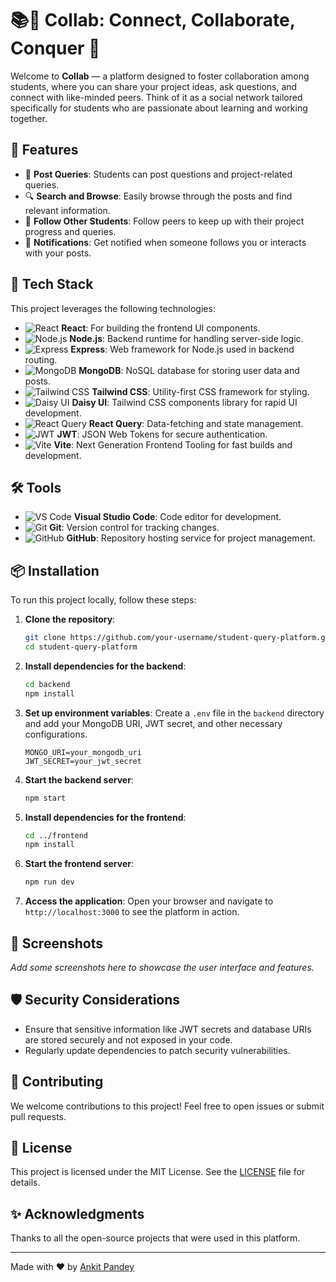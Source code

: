 # 📚🌟 Collab: Connect, Collaborate, Conquer 🌟


Welcome to  **Collab** — a platform designed to foster collaboration among students, where you can share your project ideas, ask questions, and connect with like-minded peers. Think of it as a social network tailored specifically for students who are passionate about learning and working together.

## 🌟 Features

- 📝 **Post Queries**: Students can post questions and project-related queries.
- 🔍 **Search and Browse**: Easily browse through the posts and find relevant information.
- 👥 **Follow Other Students**: Follow peers to keep up with their project progress and queries.
- 🔔 **Notifications**: Get notified when someone follows you or interacts with your posts.

## 🚀 Tech Stack

This project leverages the following technologies:

- ![React](https://img.shields.io/badge/React-%2361DAFB.svg?style=flat-square&logo=react&logoColor=white) **React**: For building the frontend UI components.
- ![Node.js](https://img.shields.io/badge/Node.js-%23339933.svg?style=flat-square&logo=nodedotjs&logoColor=white) **Node.js**: Backend runtime for handling server-side logic.
- ![Express](https://img.shields.io/badge/Express-%23000000.svg?style=flat-square&logo=express&logoColor=white) **Express**: Web framework for Node.js used in backend routing.
- ![MongoDB](https://img.shields.io/badge/MongoDB-%2347A248.svg?style=flat-square&logo=mongodb&logoColor=white) **MongoDB**: NoSQL database for storing user data and posts.
- ![Tailwind CSS](https://img.shields.io/badge/Tailwind_CSS-%2338B2AC.svg?style=flat-square&logo=tailwind-css&logoColor=white) **Tailwind CSS**: Utility-first CSS framework for styling.
- ![Daisy UI](https://img.shields.io/badge/Daisy_UI-%235C6AC4.svg?style=flat-square&logo=css3&logoColor=white) **Daisy UI**: Tailwind CSS components library for rapid UI development.
- ![React Query](https://img.shields.io/badge/React_Query-%23FF4154.svg?style=flat-square&logo=react-query&logoColor=white) **React Query**: Data-fetching and state management.
- ![JWT](https://img.shields.io/badge/JWT-%23FDDE34.svg?style=flat-square&logo=json-web-tokens&logoColor=black) **JWT**: JSON Web Tokens for secure authentication.
- ![Vite](https://img.shields.io/badge/Vite-%23646CFF.svg?style=flat-square&logo=vite&logoColor=white) **Vite**: Next Generation Frontend Tooling for fast builds and development.

## 🛠️ Tools

- ![VS Code](https://img.shields.io/badge/VS_Code-%23007ACC.svg?style=flat-square&logo=visual-studio-code&logoColor=white) **Visual Studio Code**: Code editor for development.
- ![Git](https://img.shields.io/badge/Git-%23F05033.svg?style=flat-square&logo=git&logoColor=white) **Git**: Version control for tracking changes.
- ![GitHub](https://img.shields.io/badge/GitHub-%23181717.svg?style=flat-square&logo=github&logoColor=white) **GitHub**: Repository hosting service for project management.

## 📦 Installation

To run this project locally, follow these steps:

1. **Clone the repository**:
    ```bash
    git clone https://github.com/your-username/student-query-platform.git
    cd student-query-platform
    ```

2. **Install dependencies for the backend**:
    ```bash
    cd backend
    npm install
    ```

3. **Set up environment variables**:
    Create a `.env` file in the `backend` directory and add your MongoDB URI, JWT secret, and other necessary configurations.
    ```env
    MONGO_URI=your_mongodb_uri
    JWT_SECRET=your_jwt_secret
    ```

4. **Start the backend server**:
    ```bash
    npm start
    ```

5. **Install dependencies for the frontend**:
    ```bash
    cd ../frontend
    npm install
    ```

6. **Start the frontend server**:
    ```bash
    npm run dev
    ```

7. **Access the application**:
    Open your browser and navigate to `http://localhost:3000` to see the platform in action.

## 📸 Screenshots

_Add some screenshots here to showcase the user interface and features._

## 🛡️ Security Considerations

- Ensure that sensitive information like JWT secrets and database URIs are stored securely and not exposed in your code.
- Regularly update dependencies to patch security vulnerabilities.

## 🤝 Contributing

We welcome contributions to this project! Feel free to open issues or submit pull requests.

## 📜 License

This project is licensed under the MIT License. See the [LICENSE](LICENSE) file for details.

## ✨ Acknowledgments

Thanks to all the open-source projects that were used in this platform.

---

Made with ❤️ by [Ankit Pandey](https://github.com/ankitkumarpandey233)
